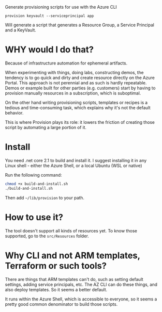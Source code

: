 Generate provisioning scripts for use with the Azure CLI

```
provision keyvault --serviceprincipal app
```

Will generate a script that generates a Resource Group, a Service Principal and a KeyVault.

# WHY would I do that?

Because of infrastructure automation for ephemeral artifacts.

When experimenting with things, doing labs, constructing demos, the tendency is to go quick and dirty and create resource directly on the Azure Portal. This approach is not perennial and as such is hardly repeatable. Demos or example built for other parties (e.g. customers) start by having to provision manually resources in a subscription, which is suboptimal.

On the other hand writing provisioning scripts, templates or recipes is a tedious and time-consuming task, which explains why it's not the default behavior.

This is where Provision plays its role: it lowers the friction of creating those script by automating a large portion of it.

# Install

You need .net core 2.1 to build and install it. I suggest installing it in any Linux shell - either the Azure Shell, or a local Ubuntu (WSL or native)

Run the following command:

```sh
chmod +x build-and-install.sh
./build-and-install.sh
```

Then add `~/lib/provision` to your path.

# How to use it?

The tool doesn't support all kinds of resources yet. To know those supported, go to the `src/Resources` folder.


# Why CLI and not ARM templates, Terraform or such tools?

There are things that ARM templates can't do, such as setting default settings, adding service principals, etc. The AZ CLI can do these things, and also deploy templates. So it seems a better default.

It runs within the Azure Shell, which is accessible to everyone, so it seems a pretty good common denominator to build those scripts.